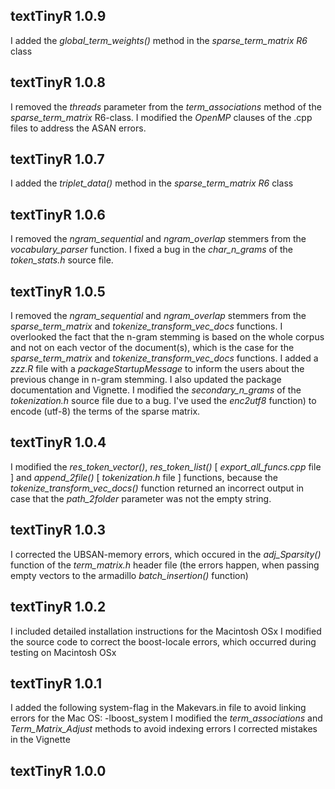 
## textTinyR 1.0.9

I added the *global_term_weights()* method in the *sparse_term_matrix R6* class


## textTinyR 1.0.8

I removed the *threads* parameter from the *term_associations* method of the *sparse_term_matrix* R6-class.
I modified the *OpenMP* clauses of the .cpp files to address the ASAN errors.


## textTinyR 1.0.7

I added the *triplet_data()* method in the *sparse_term_matrix R6* class


## textTinyR 1.0.6

I removed the *ngram_sequential* and *ngram_overlap* stemmers from the *vocabulary_parser* function.
I fixed a bug in the *char_n_grams* of the *token_stats.h* source file.


## textTinyR 1.0.5

I removed the *ngram_sequential* and *ngram_overlap* stemmers from the *sparse_term_matrix* and *tokenize_transform_vec_docs* functions. I overlooked the fact that the n-gram stemming is based on the whole corpus and not on
each vector of the document(s), which is the case for the *sparse_term_matrix* and *tokenize_transform_vec_docs* functions. 
I added a *zzz.R* file with a *packageStartupMessage* to inform the users about the previous change in n-gram stemming.
I also updated the package documentation and Vignette.
I modified the *secondary_n_grams* of the *tokenization.h* source file due to a bug.
I've used the *enc2utf8* function) to encode (utf-8) the terms of the sparse matrix.


## textTinyR 1.0.4

I modified the *res_token_vector()*, *res_token_list()* [ *export_all_funcs.cpp* file ] and *append_2file()* [ *tokenization.h* file ] functions, because the *tokenize_transform_vec_docs()* function returned an incorrect output in case that the *path_2folder* parameter was not the empty string.


## textTinyR 1.0.3

I corrected the UBSAN-memory errors, which occured in the *adj_Sparsity()* function of the *term_matrix.h* header file (the errors happen, when passing empty vectors to the armadillo *batch_insertion()* function)


## textTinyR 1.0.2

I included detailed installation instructions for the Macintosh OSx
I modified the source code to correct the boost-locale errors, which occurred during testing on Macintosh OSx


## textTinyR 1.0.1

I added the following system-flag in the Makevars.in file to avoid linking errors for the Mac OS: -lboost_system
I modified the *term_associations* and *Term_Matrix_Adjust* methods to avoid indexing errors
I corrected mistakes in the Vignette


## textTinyR 1.0.0





